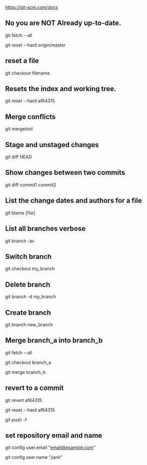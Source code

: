 https://git-scm.com/docs

## No you are NOT Already up-to-date.
git fetch --all

git reset --hard origin/master

## reset a file
git checkout filename

## Resets the index and working tree.
git reset --hard af64315 

## Merge conflicts
git mergetool

## Stage and unstaged changes
git diff HEAD

## Show changes between two commits
git diff commit1 commit2

## List the change dates and authors for a file
git blame [file]

## List all branches verbose
git branch -av

## Switch branch
git checkout my_branch

## Delete branch
git branch -d my_branch

## Create branch
git branch new_branch

## Merge branch_a into branch_b
git fetch --all

git checkout branch_a

git merge branch_b

## revert to a commit
git revert af64315

git reset --hard af64315 

git push -f

## set repository email and name
git config user.email "email@example.com"

git config user.name "jianli"

